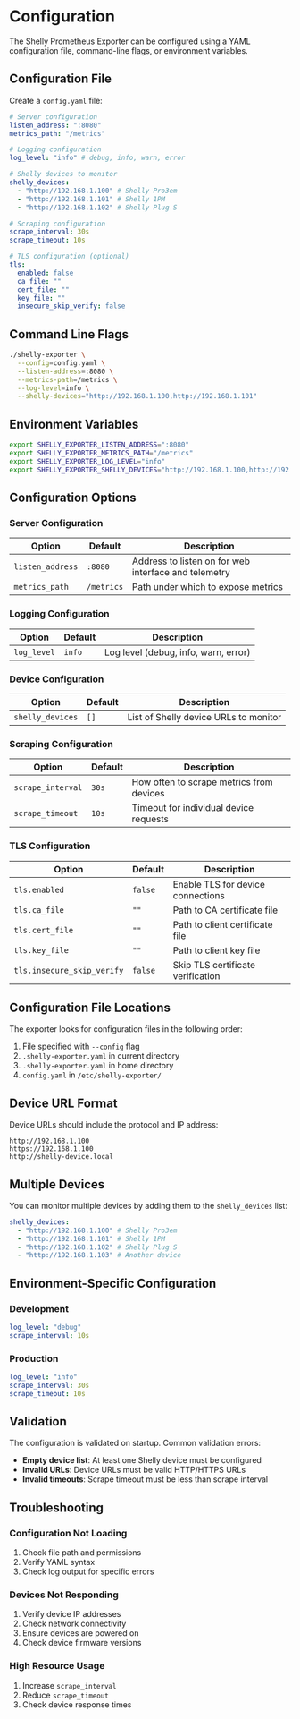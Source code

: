 # Configuration

The Shelly Prometheus Exporter can be configured using a YAML configuration file, command-line flags, or environment variables.

## Configuration File

Create a `config.yaml` file:

```yaml
# Server configuration
listen_address: ":8080"
metrics_path: "/metrics"

# Logging configuration
log_level: "info" # debug, info, warn, error

# Shelly devices to monitor
shelly_devices:
  - "http://192.168.1.100" # Shelly Pro3em
  - "http://192.168.1.101" # Shelly 1PM
  - "http://192.168.1.102" # Shelly Plug S

# Scraping configuration
scrape_interval: 30s
scrape_timeout: 10s

# TLS configuration (optional)
tls:
  enabled: false
  ca_file: ""
  cert_file: ""
  key_file: ""
  insecure_skip_verify: false
```

## Command Line Flags

```bash
./shelly-exporter \
  --config=config.yaml \
  --listen-address=:8080 \
  --metrics-path=/metrics \
  --log-level=info \
  --shelly-devices="http://192.168.1.100,http://192.168.1.101"
```

## Environment Variables

```bash
export SHELLY_EXPORTER_LISTEN_ADDRESS=":8080"
export SHELLY_EXPORTER_METRICS_PATH="/metrics"
export SHELLY_EXPORTER_LOG_LEVEL="info"
export SHELLY_EXPORTER_SHELLY_DEVICES="http://192.168.1.100,http://192.168.1.101"
```

## Configuration Options

### Server Configuration

| Option           | Default    | Description                                          |
| ---------------- | ---------- | ---------------------------------------------------- |
| `listen_address` | `:8080`    | Address to listen on for web interface and telemetry |
| `metrics_path`   | `/metrics` | Path under which to expose metrics                   |

### Logging Configuration

| Option      | Default | Description                          |
| ----------- | ------- | ------------------------------------ |
| `log_level` | `info`  | Log level (debug, info, warn, error) |

### Device Configuration

| Option           | Default | Description                           |
| ---------------- | ------- | ------------------------------------- |
| `shelly_devices` | `[]`    | List of Shelly device URLs to monitor |

### Scraping Configuration

| Option            | Default | Description                              |
| ----------------- | ------- | ---------------------------------------- |
| `scrape_interval` | `30s`   | How often to scrape metrics from devices |
| `scrape_timeout`  | `10s`   | Timeout for individual device requests   |

### TLS Configuration

| Option                     | Default | Description                       |
| -------------------------- | ------- | --------------------------------- |
| `tls.enabled`              | `false` | Enable TLS for device connections |
| `tls.ca_file`              | `""`    | Path to CA certificate file       |
| `tls.cert_file`            | `""`    | Path to client certificate file   |
| `tls.key_file`             | `""`    | Path to client key file           |
| `tls.insecure_skip_verify` | `false` | Skip TLS certificate verification |

## Configuration File Locations

The exporter looks for configuration files in the following order:

1. File specified with `--config` flag
2. `.shelly-exporter.yaml` in current directory
3. `.shelly-exporter.yaml` in home directory
4. `config.yaml` in `/etc/shelly-exporter/`

## Device URL Format

Device URLs should include the protocol and IP address:

```
http://192.168.1.100
https://192.168.1.100
http://shelly-device.local
```

## Multiple Devices

You can monitor multiple devices by adding them to the `shelly_devices` list:

```yaml
shelly_devices:
  - "http://192.168.1.100" # Shelly Pro3em
  - "http://192.168.1.101" # Shelly 1PM
  - "http://192.168.1.102" # Shelly Plug S
  - "http://192.168.1.103" # Another device
```

## Environment-Specific Configuration

### Development

```yaml
log_level: "debug"
scrape_interval: 10s
```

### Production

```yaml
log_level: "info"
scrape_interval: 30s
scrape_timeout: 10s
```

## Validation

The configuration is validated on startup. Common validation errors:

- **Empty device list**: At least one Shelly device must be configured
- **Invalid URLs**: Device URLs must be valid HTTP/HTTPS URLs
- **Invalid timeouts**: Scrape timeout must be less than scrape interval

## Troubleshooting

### Configuration Not Loading

1. Check file path and permissions
2. Verify YAML syntax
3. Check log output for specific errors

### Devices Not Responding

1. Verify device IP addresses
2. Check network connectivity
3. Ensure devices are powered on
4. Check device firmware versions

### High Resource Usage

1. Increase `scrape_interval`
2. Reduce `scrape_timeout`
3. Check device response times

